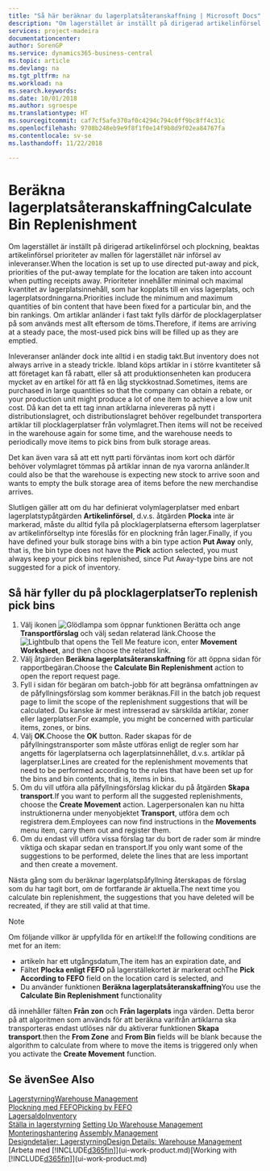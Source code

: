 ```yaml
---
title: "Så här beräknar du lagerplatsåteranskaffning | Microsoft Docs"
description: "Om lagerstället är inställt på dirigerad artikelinförsel och plockning, beaktas artikelinförsel prioriteter av mallen för lagerstället när införsel av inleveranser."
services: project-madeira
documentationcenter: 
author: SorenGP
ms.service: dynamics365-business-central
ms.topic: article
ms.devlang: na
ms.tgt_pltfrm: na
ms.workload: na
ms.search.keywords: 
ms.date: 10/01/2018
ms.author: sgroespe
ms.translationtype: HT
ms.sourcegitcommit: caf7cf5afe370af0c4294c794c0ff9bc8ff4c31c
ms.openlocfilehash: 9708b248eb9e9f8f1f0e14f9b8d9f02ea84767fa
ms.contentlocale: sv-se
ms.lasthandoff: 11/22/2018

---
```

# <a name="calculate-bin-replenishment"></a><span data-ttu-id="63486-103">Beräkna lagerplatsåteranskaffning</span><span class="sxs-lookup"><span data-stu-id="63486-103">Calculate Bin Replenishment</span></span>
<span data-ttu-id="63486-104">Om lagerstället är inställt på dirigerad artikelinförsel och plockning, beaktas artikelinförsel prioriteter av mallen för lagerstället när införsel av inleveranser.</span><span class="sxs-lookup"><span data-stu-id="63486-104">When the location is set up to use directed put-away and pick, priorities of the put-away template for the location are taken into account when putting receipts away.</span></span> <span data-ttu-id="63486-105">Prioriteter innehåller minimal och maximal kvantitet av lagerplatsinnehåll, som har kopplats till en viss lagerplats, och lagerplatsordningarna.</span><span class="sxs-lookup"><span data-stu-id="63486-105">Priorities include the minimum and maximum quantities of bin content that have been fixed for a particular bin, and the bin rankings.</span></span> <span data-ttu-id="63486-106">Om artiklar anländer i fast takt fylls därför de plocklagerplatser på som används mest allt eftersom de töms.</span><span class="sxs-lookup"><span data-stu-id="63486-106">Therefore, if items are arriving at a steady pace, the most-used pick bins will be filled up as they are emptied.</span></span>  

<span data-ttu-id="63486-107">Inleveranser anländer dock inte alltid i en stadig takt.</span><span class="sxs-lookup"><span data-stu-id="63486-107">But inventory does not always arrive in a steady trickle.</span></span> <span data-ttu-id="63486-108">Ibland köps artiklar in i större kvantiteter så att företaget kan få rabatt, eller så att produktionsenheten kan producera mycket av en artikel för att få en låg styckkostnad.</span><span class="sxs-lookup"><span data-stu-id="63486-108">Sometimes, items are purchased in large quantities so that the company can obtain a rebate, or your production unit might produce a lot of one item to achieve a low unit cost.</span></span> <span data-ttu-id="63486-109">Då kan det ta ett tag innan artiklarna inlevereras på nytt i distributionslagret, och distributionslagret behöver regelbundet transportera artiklar till plocklagerplatser från volymlagret.</span><span class="sxs-lookup"><span data-stu-id="63486-109">Then items will not be received in the warehouse again for some time, and the warehouse needs to periodically move items to pick bins from bulk storage areas.</span></span>  

<span data-ttu-id="63486-110">Det kan även vara så att ett nytt parti förväntas inom kort och därför behöver volymlagret tömmas på artiklar innan de nya varorna anländer.</span><span class="sxs-lookup"><span data-stu-id="63486-110">It could also be that the warehouse is expecting new stock to arrive soon and wants to empty the bulk storage area of items before the new merchandise arrives.</span></span>  

<span data-ttu-id="63486-111">Slutligen gäller att om du har definierat volymlagerplatser med enbart lagerplatstypåtgärden **Artikelinförsel**, d.v.s. åtgärden **Plocka** inte är markerad, måste du alltid fylla på plocklagerplatserna eftersom lagerplatser av artikelinförseltyp inte föreslås för en plockning från lager.</span><span class="sxs-lookup"><span data-stu-id="63486-111">Finally, if you have defined your bulk storage bins with a bin type action **Put Away** only, that is, the bin type does not have the **Pick** action selected, you must always keep your pick bins replenished, since Put Away-type bins are not suggested for a pick of inventory.</span></span>  

## <a name="to-replenish-pick-bins"></a><span data-ttu-id="63486-112">Så här fyller du på plocklagerplatser</span><span class="sxs-lookup"><span data-stu-id="63486-112">To replenish pick bins</span></span>  
1.  <span data-ttu-id="63486-113">Välj ikonen ![Glödlampa som öppnar funktionen Berätta](media/ui-search/search_small.png "Berätta vad du vill göra") och ange **Transportförslag** och välj sedan relaterad länk.</span><span class="sxs-lookup"><span data-stu-id="63486-113">Choose the ![Lightbulb that opens the Tell Me feature](media/ui-search/search_small.png "Tell me what you want to do") icon, enter **Movement Worksheet**, and then choose the related link.</span></span>  
2.  <span data-ttu-id="63486-114">Välj åtgärden **Beräkna lagerplatsåteranskaffning** för att öppna sidan för rapportbegäran.</span><span class="sxs-lookup"><span data-stu-id="63486-114">Choose the **Calculate Bin Replenishment** action to open the report request page.</span></span>  
3.  <span data-ttu-id="63486-115">Fyll i sidan för begäran om batch-jobb för att begränsa omfattningen av de påfyllningsförslag som kommer beräknas.</span><span class="sxs-lookup"><span data-stu-id="63486-115">Fill in the batch job request page to limit the scope of the replenishment suggestions that will be calculated.</span></span> <span data-ttu-id="63486-116">Du kanske är mest intresserad av särskilda artiklar, zoner eller lagerplatser.</span><span class="sxs-lookup"><span data-stu-id="63486-116">For example, you might be concerned with particular items, zones, or bins.</span></span>  
4.  <span data-ttu-id="63486-117">Välj **OK**.</span><span class="sxs-lookup"><span data-stu-id="63486-117">Choose the **OK** button.</span></span> <span data-ttu-id="63486-118">Rader skapas för de påfyllningstransporter som måste utföras enligt de regler som har angetts för lagerplatserna och lagerplatsinnehållet, d.v.s. artiklar på lagerplatser.</span><span class="sxs-lookup"><span data-stu-id="63486-118">Lines are created for the replenishment movements that need to be performed according to the rules that have been set up for the bins and bin contents, that is, items in bins.</span></span>  
5.  <span data-ttu-id="63486-119">Om du vill utföra alla påfyllningsförslag klickar du på åtgärden **Skapa transport**.</span><span class="sxs-lookup"><span data-stu-id="63486-119">If you want to perform all the suggested replenishments, choose the **Create Movement** action.</span></span> <span data-ttu-id="63486-120">Lagerpersonalen kan nu hitta instruktionerna under menyobjektet **Transport**, utföra dem och registrera dem.</span><span class="sxs-lookup"><span data-stu-id="63486-120">Employees can now find instructions in the **Movements** menu item, carry them out and register them.</span></span>  
6.  <span data-ttu-id="63486-121">Om du endast vill utföra vissa förslag tar du bort de rader som är mindre viktiga och skapar sedan en transport.</span><span class="sxs-lookup"><span data-stu-id="63486-121">If you only want some of the suggestions to be performed, delete the lines that are less important and then create a movement.</span></span>  

<span data-ttu-id="63486-122">Nästa gång som du beräknar lagerplatspåfyllning återskapas de förslag som du har tagit bort, om de fortfarande är aktuella.</span><span class="sxs-lookup"><span data-stu-id="63486-122">The next time you calculate bin replenishment, the suggestions that you have deleted will be recreated, if they are still valid at that time.</span></span>  

> [!NOTE]  
>  <span data-ttu-id="63486-123">Om följande villkor är uppfyllda för en artikel:</span><span class="sxs-lookup"><span data-stu-id="63486-123">If the following conditions are met for an item:</span></span>  
>   
>  -   <span data-ttu-id="63486-124">artikeln har ett utgångsdatum,</span><span class="sxs-lookup"><span data-stu-id="63486-124">The item has an expiration date, and</span></span>  
> -   <span data-ttu-id="63486-125">Fältet **Plocka enligt FEFO** på lagerställekortet är markerat och</span><span class="sxs-lookup"><span data-stu-id="63486-125">The **Pick According to FEFO** field on the location card is selected, and</span></span>  
> -   <span data-ttu-id="63486-126">Du använder funktionen **Beräkna lagerplatsåteranskaffning**</span><span class="sxs-lookup"><span data-stu-id="63486-126">You use the **Calculate Bin Replenishment** functionality</span></span>  
>   
>  <span data-ttu-id="63486-127">då innehåller fälten **Från zon** och **Från lagerplats** inga värden. Detta beror på att algoritmen som används för att beräkna varifrån artiklarna ska transporteras endast utlöses när du aktiverar funktionen **Skapa transport**.</span><span class="sxs-lookup"><span data-stu-id="63486-127">then the **From Zone** and **From Bin** fields will be blank because the algorithm to calculate from where to move the items is triggered only when you activate the **Create Movement** function.</span></span>  

## <a name="see-also"></a><span data-ttu-id="63486-128">Se även</span><span class="sxs-lookup"><span data-stu-id="63486-128">See Also</span></span>  
[<span data-ttu-id="63486-129">Lagerstyrning</span><span class="sxs-lookup"><span data-stu-id="63486-129">Warehouse Management</span></span>](warehouse-manage-warehouse.md)  
[<span data-ttu-id="63486-130">Plockning med FEFO</span><span class="sxs-lookup"><span data-stu-id="63486-130">Picking by FEFO</span></span>](warehouse-picking-by-fefo.md)  
[<span data-ttu-id="63486-131">Lagersaldo</span><span class="sxs-lookup"><span data-stu-id="63486-131">Inventory</span></span>](inventory-manage-inventory.md)  
<span data-ttu-id="63486-132">[Ställa in lagerstyrning](warehouse-setup-warehouse.md)   </span><span class="sxs-lookup"><span data-stu-id="63486-132">[Setting Up Warehouse Management](warehouse-setup-warehouse.md)   </span></span>  
<span data-ttu-id="63486-133">[Monteringshantering](assembly-assemble-items.md)  </span><span class="sxs-lookup"><span data-stu-id="63486-133">[Assembly Management](assembly-assemble-items.md)  </span></span>  
[<span data-ttu-id="63486-134">Designdetaljer: Lagerstyrning</span><span class="sxs-lookup"><span data-stu-id="63486-134">Design Details: Warehouse Management</span></span>](design-details-warehouse-management.md)  
<span data-ttu-id="63486-135">[Arbeta med [!INCLUDE[d365fin](includes/d365fin_md.md)]](ui-work-product.md)</span><span class="sxs-lookup"><span data-stu-id="63486-135">[Working with [!INCLUDE[d365fin](includes/d365fin_md.md)]](ui-work-product.md)</span></span>

